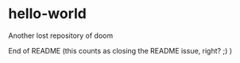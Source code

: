 hello-world
===========

Another lost repository of doom

End of README (this counts as closing the README issue, right? ;) )
